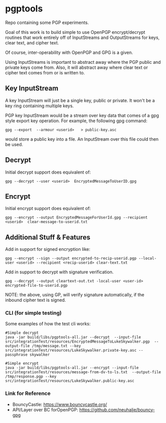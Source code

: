 # pgptools
Repo containing some PGP experiments. 


Goal of this work is to build simple to use OpenPGP encrypt/decrypt routines that 
work entirely off of InputStreams and OutputStreams for keys, clear text, and cipher text.  

Of course, inter-operability with OpenPGP and GPG is a given.

Using InputStreams is important to abstract away where the PGP public and private
keys come from.  Also, it will abstract away where clear text or cipher text comes 
from or is written to. 


## Key InputStream
A key InputStream will just be a single key, public or private.  It won't be a key
ring containing multiple keys. 

PGP key InputStream would be a stream over key data that comes of a gpg style 
export key operation.  For example, the following gpg command: 

``` 
gpg --export  --armour <userid>   > public-key.asc
```
would store a public key into a file.    An InputStream over this file could 
then be used.   

## Decrypt
Initial decrypt support does equivalent of: 

```
gpg --decrypt --user <userid>  EncryptedMessageToUserID.gpg 
```

## Encrypt
Initial encrypt support does equivalent of: 

```
gpg --encrypt --output EncryptedMessageForUserId.gpg --recipient <userid>  clear-message-to-userid.txt
```

## Additional Stuff & Features

Add in support for signed encryption like: 

```
gpg --encrypt --sign --output encrypted-to-recip-userid.pgp --local-user <userid> --recipient <recip-userid> clear-text.txt
```

Add in support to decrypt with signature verification.   

```
gpg --decrypt --output cleartext-out.txt -local-user <user-id> encrypted-file-to-userid.pgp
```

NOTE:   the above, using GP, will verify signature automatically, if the inbound cipher text is signed. 


### CLI (for simple testing)
Some examples of how the test cli works: 

```
#Simple decrypt
java -jar build/libs/pgptools-all.jar --decrypt  --input-file src/integrationTest/resources/EncryptedMessageToLukeSkywalker.pgp  --output-file /tmp/message.txt --key src/integrationTest/resources/LukeSkywalker.private-key.asc --passphrase skywalker 

#Simple encrypt
java -jar build/libs/pgptools-all.jar --encrypt --input-file src/integrationTest/resources/message-from-dv-to-ls.txt  --output-file /tmp/response.pgp --key src/integrationTest/resources/LukeSkywalker.public-key.asc  
```


### Link for Reference

* BouncyCastle:  https://www.bouncycastle.org/
* API/Layer over BC forOpenPGP:   https://github.com/neuhalje/bouncy-gpg


